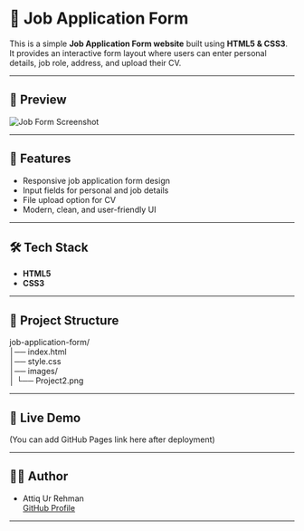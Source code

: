 # 📝 Job Application Form  

This is a simple **Job Application Form website** built using **HTML5 & CSS3**.  
It provides an interactive form layout where users can enter personal details, job role, address, and upload their CV.  

---

## 📸 Preview
![Job Form Screenshot](images/form-preview.png)

---

## 🚀 Features
- Responsive job application form design  
- Input fields for personal and job details  
- File upload option for CV  
- Modern, clean, and user-friendly UI  

---

## 🛠️ Tech Stack
- **HTML5**  
- **CSS3**  

---

## 📂 Project Structure
job-application-form/  
│── index.html  
│── style.css  
│── images/  
│   └── Project2.png  

---

## 🔗 Live Demo
(You can add GitHub Pages link here after deployment)

---

## 👨‍💻 Author
- Attiq Ur Rehman  
  [GitHub Profile](https://github.com/attiq-ur-rehman4855)

---
